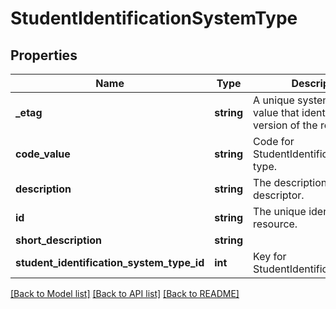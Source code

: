 # StudentIdentificationSystemType

## Properties
Name | Type | Description | Notes
------------ | ------------- | ------------- | -------------
**_etag** | **string** | A unique system-generated value that identifies the version of the resource. | [optional] 
**code_value** | **string** | Code for StudentIdentificationSystem type. | 
**description** | **string** | The description of the descriptor. | 
**id** | **string** | The unique identifier of the resource. | 
**short_description** | **string** |  | 
**student_identification_system_type_id** | **int** | Key for StudentIdentificationSystem | [optional] 

[[Back to Model list]](../README.md#documentation-for-models) [[Back to API list]](../README.md#documentation-for-api-endpoints) [[Back to README]](../README.md)


